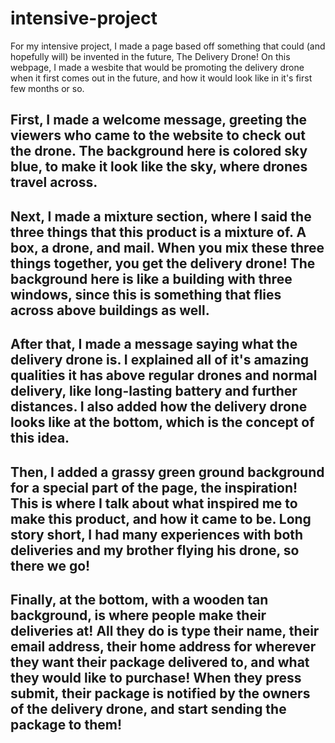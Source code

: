 # intensive-project
For my intensive project, I made a page based off something that could (and hopefully will) be invented in the future, The Delivery Drone! On this webpage, I made a wesbite that would be promoting the delivery drone when it first comes out in the future, and how it would look like in it's first few months or so.
## First, I made a welcome message, greeting the viewers who came to the website to check out the drone. The background here is colored sky blue, to make it look like the sky, where drones travel across.
## Next, I made a mixture section, where I said the three things that this product is a mixture of. A box, a drone, and mail. When you mix these three things together, you get the delivery drone! The background here is like a building with three windows, since this is something that flies across above buildings as well.
## After that, I made a message saying what the delivery drone is. I explained all of it's amazing qualities it has above regular drones and normal delivery, like long-lasting battery and further distances. I also added how the delivery drone looks like at the bottom, which is the concept of this idea.
## Then, I added a grassy green ground background for a special part of the page, the inspiration! This is where I talk about what inspired me to make this product, and how it came to be. Long story short, I had many experiences with both deliveries and my brother flying his drone, so there we go!
## Finally, at the bottom, with a wooden tan background, is where people make their deliveries at! All they do is type their name, their email address, their home address for wherever they want their package delivered to, and what they would like to purchase! When they press submit, their package is notified by the owners of the delivery drone, and start sending the package to them!
